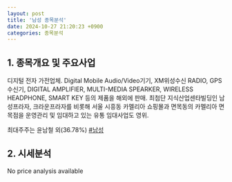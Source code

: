 ```yaml
---
layout: post
title: '남성 종목분석'
date: 2024-10-27 21:20:23 +0900
categories: 종목분석
---
```


## 1. 종목개요 및 주요사업

디지털 전자 가전업체. Digital Mobile Audio/Video기기, XM위성수신 RADIO, GPS 수신기, DIGITAL AMPLIFIER, MULTI-MEDIA SPEARKER, WIRELESS HEADPHONE, SMART KEY 등의 제품을 해외에 판매. 최첨단 지식산업센타빌딩인 남성프라자, 크라운프라자를 비롯해 서울 시흥동 카멜리아 쇼핑몰과 면목동의 카멜리아 면목점을 운영관리 및 임대하고 있는 유통 임대사업도 영위. 

최대주주는 윤남철 외(36.78%)
[#남성](#)

## 2. 시세분석

No price analysis available
